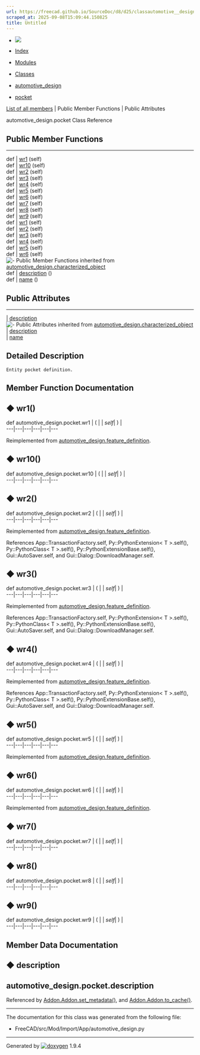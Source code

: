 ```yaml
---
url: https://freecad.github.io/SourceDoc/d8/d25/classautomotive__design_1_1pocket.html
scraped_at: 2025-09-08T15:09:44.150825
title: Untitled
---
```


  * [ ![](https://www.freecad.org/svg/logo-freecad.svg) ](https://freecadweb.org "FreeCAD")
  * [Index](../../index.html "Index")
  * [Modules](../../modules.html "Modules list")
  * [Classes](../../annotated.html "Annotated list")

  * [automotive_design](../../d4/ddf/namespaceautomotive__design.html)
  * [pocket](../../d8/d25/classautomotive__design_1_1pocket.html)

[List of all members](../../dc/d9c/classautomotive__design_1_1pocket-members.html) | Public Member Functions | Public Attributes

automotive_design.pocket Class Reference

##  Public Member Functions  
  
---  
def | [wr1](../../d8/d25/classautomotive__design_1_1pocket.html#a661e0e58468394abe398d4157e477a4a) (self)  
def | [wr10](../../d8/d25/classautomotive__design_1_1pocket.html#adf06d6530779a401b5a894302b2b6c2e) (self)  
def | [wr2](../../d8/d25/classautomotive__design_1_1pocket.html#ab4ba60eed9a3de130508c25975434ee0) (self)  
def | [wr3](../../d8/d25/classautomotive__design_1_1pocket.html#a45989062c87675347b1bfe8846b6488a) (self)  
def | [wr4](../../d8/d25/classautomotive__design_1_1pocket.html#a4f2ddf50d718c62314736d4154e32238) (self)  
def | [wr5](../../d8/d25/classautomotive__design_1_1pocket.html#a7229165aa40cb524076315344eceeb6d) (self)  
def | [wr6](../../d8/d25/classautomotive__design_1_1pocket.html#a8292d48ff9e5aa1f3a7fd83dc6ca6601) (self)  
def | [wr7](../../d8/d25/classautomotive__design_1_1pocket.html#a65bc29c5047435900f3b9d3be654a1ec) (self)  
def | [wr8](../../d8/d25/classautomotive__design_1_1pocket.html#ac605f1ad4c9f4b185e508b8efc99b48e) (self)  
def | [wr9](../../d8/d25/classautomotive__design_1_1pocket.html#a4185c2805b5924764615a81131b85cfd) (self)  
def | [wr1](../../d3/dfb/classautomotive__design_1_1feature__definition.html#a92407bcd4758e436063b80bf387b4ad3) (self)  
def | [wr2](../../d3/dfb/classautomotive__design_1_1feature__definition.html#a4156a8adc8e4c289b45353a1fa929498) (self)  
def | [wr3](../../d3/dfb/classautomotive__design_1_1feature__definition.html#a15de671bc3f6f86a4ca9389d8c123e7e) (self)  
def | [wr4](../../d3/dfb/classautomotive__design_1_1feature__definition.html#a49b6a3e5e7595418f491f1e2ca458bce) (self)  
def | [wr5](../../d3/dfb/classautomotive__design_1_1feature__definition.html#a35b2887a3b6f678a5a66030e98b96688) (self)  
def | [wr6](../../d3/dfb/classautomotive__design_1_1feature__definition.html#a8f5db23d29552f91c5905ed80b279cf2) (self)  
![-](../../closed.png) Public Member Functions inherited from
[automotive_design.characterized_object](../../db/d3b/classautomotive__design_1_1characterized__object.html)  
def | [description](../../db/d3b/classautomotive__design_1_1characterized__object.html#a17dd543300fffba362a4b2e5730ae6b7) ()  
def | [name](../../db/d3b/classautomotive__design_1_1characterized__object.html#a6d89b5ffa630d8ea73bc698b0afa41de) ()  
  
##  Public Attributes  
  
---  
|
[description](../../d8/d25/classautomotive__design_1_1pocket.html#aa43a3f07cfc7909f6cb557cec034d6ba)  
![-](../../closed.png) Public Attributes inherited from
[automotive_design.characterized_object](../../db/d3b/classautomotive__design_1_1characterized__object.html)  
|
[description](../../db/d3b/classautomotive__design_1_1characterized__object.html#a4839bffcdba4a07cdadd0d2c64b0012b)  
|
[name](../../db/d3b/classautomotive__design_1_1characterized__object.html#afeb3fe7e8a6ac29d07dfeaf631417d8f)  
  
## Detailed Description

    
    
    Entity pocket definition.

## Member Function Documentation

## ◆ wr1()

def automotive_design.pocket.wr1  | ( |  | _self_| ) |   
---|---|---|---|---|---  
  
Reimplemented from
[automotive_design.feature_definition](../../d3/dfb/classautomotive__design_1_1feature__definition.html#a92407bcd4758e436063b80bf387b4ad3).

## ◆ wr10()

def automotive_design.pocket.wr10  | ( |  | _self_| ) |   
---|---|---|---|---|---  
  
## ◆ wr2()

def automotive_design.pocket.wr2  | ( |  | _self_| ) |   
---|---|---|---|---|---  
  
Reimplemented from
[automotive_design.feature_definition](../../d3/dfb/classautomotive__design_1_1feature__definition.html#a4156a8adc8e4c289b45353a1fa929498).

References App::TransactionFactory.self, Py::PythonExtension< T >.self(),
Py::PythonClass< T >.self(), Py::PythonExtensionBase.self(),
Gui::AutoSaver.self, and Gui::Dialog::DownloadManager.self.

## ◆ wr3()

def automotive_design.pocket.wr3  | ( |  | _self_| ) |   
---|---|---|---|---|---  
  
Reimplemented from
[automotive_design.feature_definition](../../d3/dfb/classautomotive__design_1_1feature__definition.html#a15de671bc3f6f86a4ca9389d8c123e7e).

References App::TransactionFactory.self, Py::PythonExtension< T >.self(),
Py::PythonClass< T >.self(), Py::PythonExtensionBase.self(),
Gui::AutoSaver.self, and Gui::Dialog::DownloadManager.self.

## ◆ wr4()

def automotive_design.pocket.wr4  | ( |  | _self_| ) |   
---|---|---|---|---|---  
  
Reimplemented from
[automotive_design.feature_definition](../../d3/dfb/classautomotive__design_1_1feature__definition.html#a49b6a3e5e7595418f491f1e2ca458bce).

References App::TransactionFactory.self, Py::PythonExtension< T >.self(),
Py::PythonClass< T >.self(), Py::PythonExtensionBase.self(),
Gui::AutoSaver.self, and Gui::Dialog::DownloadManager.self.

## ◆ wr5()

def automotive_design.pocket.wr5  | ( |  | _self_| ) |   
---|---|---|---|---|---  
  
Reimplemented from
[automotive_design.feature_definition](../../d3/dfb/classautomotive__design_1_1feature__definition.html#a35b2887a3b6f678a5a66030e98b96688).

## ◆ wr6()

def automotive_design.pocket.wr6  | ( |  | _self_| ) |   
---|---|---|---|---|---  
  
Reimplemented from
[automotive_design.feature_definition](../../d3/dfb/classautomotive__design_1_1feature__definition.html#a8f5db23d29552f91c5905ed80b279cf2).

## ◆ wr7()

def automotive_design.pocket.wr7  | ( |  | _self_| ) |   
---|---|---|---|---|---  
  
## ◆ wr8()

def automotive_design.pocket.wr8  | ( |  | _self_| ) |   
---|---|---|---|---|---  
  
## ◆ wr9()

def automotive_design.pocket.wr9  | ( |  | _self_| ) |   
---|---|---|---|---|---  
  
## Member Data Documentation

## ◆ description

automotive_design.pocket.description  
---  
  
Referenced by
[Addon.Addon.set_metadata()](../../d8/d91/classAddon_1_1Addon.html#a799523f4861c30f1516a59602d5b77cd),
and
[Addon.Addon.to_cache()](../../d8/d91/classAddon_1_1Addon.html#aba84dd320889a7cb37c99a8b8cdc87f5).

* * *

The documentation for this class was generated from the following file:

  * FreeCAD/src/Mod/Import/App/automotive_design.py

* * *

Generated by
[![doxygen](../../doxygen.svg)](https://www.doxygen.org/index.html) 1.9.4

